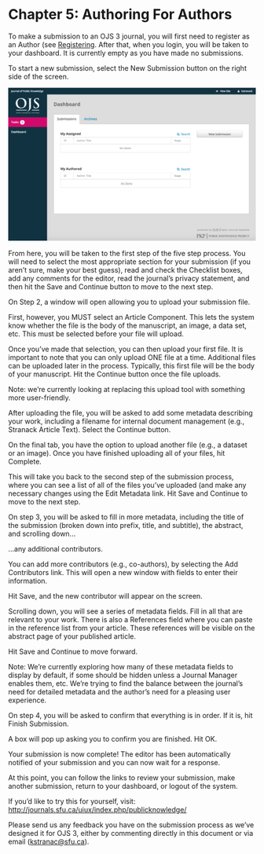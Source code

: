 # Chapter 5: Authoring For Authors

To make a submission to an OJS 3 journal, you will first need to register as an Author (see [Registering](registration/md). After that, when you login, you will be taken to your dashboard. It is currently empty as you have made no submissions.

To start a new submission, select the New Submission button on the right side of the screen.

![image 1](images/authoring_image01.png)

From here, you will be taken to the first step of the five step process. You will need to select the most appropriate section for your submission (if you aren’t sure, make your best guess), read and check the Checklist boxes, add any comments for the editor, read the journal’s privacy statement, and then hit the Save and Continue button to move to the next step.
 
On Step 2, a window will open allowing you to upload your submission file.

First, however, you MUST select an Article Component. This lets the system know whether the file is the body of the manuscript, an image, a data set, etc. This must be selected before your file will upload.

Once you’ve made that selection, you can then upload your first file. It is important to note that you can only upload ONE file at a time. Additional files can be uploaded later in the process. Typically, this first file will be the body of your manuscript. Hit the Continue button once the file uploads.

Note: we’re currently looking at replacing this upload tool with something more user-friendly.

After uploading the file, you will be asked to add some metadata describing your work, including a filename for internal document management (e.g., Stranack Article Text). Select the Continue button.

On the final tab, you have the option to upload another file (e.g., a dataset or an image). Once you have finished uploading all of your files, hit Complete.

This will take you back to the second step of the submission process, where you can see a list of all of the files you’ve uploaded (and make any necessary changes using the Edit Metadata link. Hit Save and Continue to move to the next step.

On step 3, you will be asked to fill in more metadata, including the title of the submission (broken down into prefix, title, and subtitle), the abstract, and scrolling down...

...any additional contributors.

You can add more contributors (e.g., co-authors), by selecting the Add Contributors link. This will open a new window with fields to enter their information.

Hit Save, and the new contributor will appear on the screen.

Scrolling down, you will see a series of metadata fields. Fill in all that are relevant to your work. There is also a References field where you can paste in the reference list from your article. These references will be visible on the abstract page of your published article.

Hit Save and Continue to move forward.

Note: We’re currently exploring how many of these metadata fields to display by default, if some should be hidden unless a Journal Manager enables them, etc. We’re trying to find the balance between the journal’s need for detailed metadata and the author’s need for a pleasing user experience.

On step 4, you will be asked to confirm that everything is in order. If it is, hit Finish Submission.

A box will pop up asking you to confirm you are finished. Hit OK.

Your submission is now complete! The editor has been automatically notified of your submission and you can now wait for a response.

At this point, you can follow the links to review your submission, make another submission, return to your dashboard, or logout of the system.

If you’d like to try this for yourself, visit: http://journals.sfu.ca/uiux/index.php/publicknowledge/

Please send us any feedback you have on the submission process as we’ve designed it for OJS 3, either by commenting directly in this document or via email (kstranac@sfu.ca).




